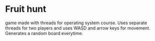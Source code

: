 # Fruit hunt
 game made with threads for operating system course. Uses separate threads for two players and uses WASD and arrow keys for movement. Generates a random board everytime.
